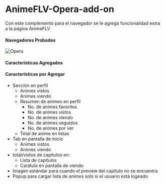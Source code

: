 # AnimeFLV-Opera-add-on

Con este complemento para el navegador se le agrega funcionalidad extra a la página AnimeFLV

#### Navegadores Probados

![Opera](https://img.shields.io/badge/Opera_GX-ff1b2d?logo=opera&logoColor=white)

#### Características Agregados

#### Características por Agregar

- Sección en perfil
  - Animes vistos
  - Animes viendo
  - Resumen de animes en perfil
    - No. de animes favoritos
    - No. de animes vistos
    - No. de animes viendo
    - No. de animes seguidos
    - No. de animes por ver
  - Total de anime en listas
- Tab en pantalla de inicio
  - Animes vistos
  - Animes viendo
- total/vistos de capítulos en:
  - Lista de capítulos
  - Carátula en pantalla de viendo
- Imagen estándar para cuando el preview del capítulo no se encuentra
- Popup para cargar lista de animes solo si el usuario está logeado

